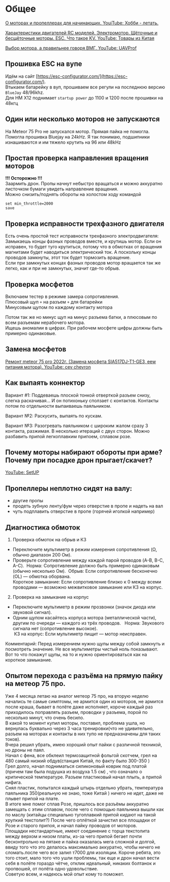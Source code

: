 # Общее

[О моторах и пропеллерах для начинающих. YouiTube: Хобби - летать.](https://www.youtube.com/watch?v=U98tdDM610w)

[Характеристики двигателей RC моделей. Электромотор. Щёточные и бесщёточные моторы. ESC. Что такое KV. YouTube: Товары из Китая](https://www.youtube.com/watch?v=kDG2CZCtUas)

[Выбор мотора, а правильнее говоря ВМГ. YouTube: UAVProf](https://www.youtube.com/live/IsR6LV8GW48)

## Прошивка ESC на вупе
Идём на сайт [https://esc-configurator.com/](https://esc-configurator.com/).  
Втыкаем батарейку в вуп, прошиваем все регули на последнюю версию `BlueJay` 48/96khz.  
Для HM X12 поднимает `startup power` до 1100 и 1200 после прошивки на 48кгц

## Один или несколько моторов не запускаются
На Meteor 75 Pro не запускался мотор. Прямая пайка не помогла.  
Помогла прошивка Bluejay на 24kHz. Я так понимаю, подшипники изнашиваются и им тяжело крутить на 96 или 48kHz

## Простая проверка направления вращения моторов
**!!! Осторожно !!!**  
Заармить дрон. Пропы начнут небыстро вращаться и можно аккуратно листочком бумаги увидеть направление вращения.  
Можно снизить/поднять обороты на холостом ходу командой
```
set min_throttle=2000
save
```

## Проверка исправности трехфазного двигателя
Есть очень простой тест исправности трехфазного электродвигателя:  
Замыкаешь концы фазных проводов вместе, и крутишь мотор. Если он исправен, то будет туго крутиться, потому что в обмотках от вращения магнитами будет наводиться электрический ток. А поскольку концы проводов замкнуты, этот ток будет тормозить вращение.  
Если при замкнутых концах фазных проводов мотор вращается так же легко, как и при не замкнутых, значит где-то обрыв.

## Проверка мосфетов
Включаем тестер в режиме замера сопротивления.  
Плюсовый щуп `+` на разъем `+` для батарейки  
Минусовым щупом по каждому контакту мотора  

Потом так же но минус щуп на минус разъема батки, а плюсовым по всем разъемам нерабочего мотора.  
Ищешь аномалии в цифрах. При рабочем мосфете цифры должны быть примерно одинаковые.

## Замена мосфетов
[Ремонт meteor 75 pro 2022г. (Замена мосфета SIA517DJ-T1-GE3, eew питания мотора). YouTube: cev chevron](https://www.youtube.com/watch?v=tK6vfrA_kgw)


## Как выпаять коннектор
Вариант #1: Поддеваешь плоской тонкой отверткой разъем снизу, слегка раскачивая... И он потихоньку сползает с контактов. Контакты потом по отдельности выпаиваешь паяльником.

Вариант №2: Раскусить, выпаять по кускам. 

Вариант №3: Разогревать паяльником с широким жалом сразу 3 контакта, разжимая. В несколько итераций с двух сторон. Можно разбавить припой легкоплавким припоем, сплавом розе.

## Почему моторы набирают обороты при арме? Почему при посадке дрон прыгает/скачет?
[YouTube: SetUP](https://www.youtube.com/watch?v=kuZ_bh9Yz9Y)

## Пропеллеры неплотно сидят на валу:
- другие пропы  
- продеть зубную ленту/фум через отверстие в пропе и надеть на вал  
- чуть подплавить отверстие в пропе (горячей иголкой например)  

## Диагностика обмоток
1. Проверка обмоток на обрыв и КЗ  
- Переключите мультиметр в режим измерения сопротивления (Ω, обычно диапазон 200 Ом).  
- Проверьте сопротивление между каждой парой проводов (A-B, B-C, A-C).  
 Норма: Сопротивление должно быть примерно одинаковым (обычно несколько Ом).  
 Обрыв: Если сопротивление бесконечно (OL) — обмотка оборвана.   
 Короткое замыкание: Если сопротивление близко к 0 между всеми проводами — возможно межвитковое замыкание или КЗ на корпус.  

2. Проверка на замыкание на корпус  
- Переключите мультиметр в режим прозвонки (значок диода или звуковой сигнал).  
- Одним щупом касайтесь корпуса мотора (металлической части), другим по очереди — каждого из трёх проводов.  
 Норма: Звукового сигнала нет (сопротивление высокое).   
 КЗ на корпус: Если мультиметр пищит — мотор неисправен.  

Комментарий: Перед измерением нужно щупы между собой замкнуть и посмотреть значение. Не все мультиметры чистый ноль показывают. Вот то что покажут щупы, на то и нужно ориентироваться как на короткое замыкание. 

## Опытом перехода с разъёма на прямую пайку на метеор 75 про. 
Уже 4 месяца летаю на аналог метеор 75 про, на вторую неделю начались те самые симптомы, не армится один из моторов, не армится после краша, бывает в полёте даже исполняет, короче каждый раз приходилось поправлять разъем, проводки у разъема, порой по несколько минут, что очень бесило.  
В какой то момент купил моторы, поставил, проблема ушла, но вернулась буквально через 3 часа тренировки(что не удивительно, разъем на моторах и контакты в них тупо не предназначены для таких токов).  
Вчера решил убрать, имею хороший опыт пайки с различной техникой, но дроны не паял.  
Начал с фена, все обклеил термозащитной фольгой скотчем, грел на 480 самый низкий обдув(станция Китай, по факту было 300-350 )  
Грел долго, начал подниматься силиконовый коврик под платой (причем там была подушка из воздуха 1.5 см) , что означало о критической температуре. Разъем пластиковый начал плыть, а припой нифига.  
Снял пластик, попытался каждый штырь отдельно убрать, температура паяльника 350(реальную не знаю, тоже Китай ) ничего не идет, даже не плывет припой на плате.  
В итоге мне помог сплав Розе, пришлось все разъёмы аккуратно замещать с этим сплавом, после чего с помощью паяльника вышли как по маслу (китайцы специально тугоплавкий припой кидают на такой хрупкий текстолит?) 
После чего оплëткой зачистил все площадки от Розе и старого припоя, и начал пайку проводов от моторов.  
Площадки нестандартные, имеют соединение с торца текстолита между верхом  и низом платы, из-за чего припой бегает почти бесконтрольно на пятаке и пайка оказалась мега сложной и долгой, ввиду того что это делалось максимально аккуратно, чтобы ничего не сломать.после чего все залил т7000 для изоляции. 
Короче ребята, это того стоит, мало того что ушли проблемы, так еще и дрон начал вести себя в полёте гораздо чётче, отклик идеальный, никаких болтанок и пропвошей, от полёта одно удовольствие.  
Советую всем, и надеюсь мой опыт кому то поможет.  